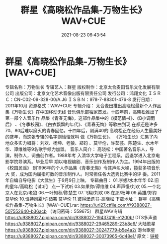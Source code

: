 ﻿---
title: 群星《高晓松作品集-万物生长》WAV+CUE
date: 2021-08-23 06:43:54
categories: WAV车载音乐、镜像
tags: 华语中文
---
# 群星《高晓松作品集-万物生长》[WAV+CUE]

专辑名称：万物生长
专辑艺人：群星
版权制作：北京太合麦田音乐文化发展有限公司
出版公司：北京文化艺术音像出版有限责任公司
发行公司：鸿翔文化
ＩＳＲＣ：CN-C02-09-328-00/A.J6
ＩＳＢＮ：978-7-88301-476-8
发行日期：2011年10月
资源格式：WAV+CUE
专辑介绍：
太合麦田推出高晓松最新个人作品集《万物生长》在中国移动无线
音乐俱乐部独家首发。十四年前，高晓松推出了第一部个人音乐作
品集《青春无悔》，这部作品集中的《模范情书》、《B小调雨后》
、《冬季校园》、《白衣飘飘的年代》、《青春无悔》等歌曲到现
在都还是许多70、80后难以磨灭的青春回忆。十四年后，刚满40的
高晓松正在经历人生最美好的盛年，而这张专辑的名字则恰恰就叫
做《万物生长》。
《万物生长》汇集了内地众多实力唱将：刘欢、杨坤、老狼、郑钧
、莫华伦，许茹芸、陈楚生、水木年华、谭维维等9名歌手倾力加盟。
音乐人简介：
高晓松：中国著名音乐人，导演，制作人，词曲创作者。1988年考
入清华大学电子工程系，后退学进入北京电影学院导演系。毕业后早
期以电视编剧、音乐创作及制作人为主。1994年出版的《校园民谣》
到1996年的个人作品集《青春无悔》令其声名大噪，揽获多项音乐大
奖，成为国内屈指可数的音乐制作人。时常担任各大选秀比赛中的评
委。2011年自编自导电影《大武生》于9月9日上映。
专辑曲目：
01.李娜/水木年华
02.旧的童年/高晓松【试听】
点一下试听
03.如果你/谭维维
04.声声慢/刘欢
05.一个北京人在北京/老狼
06.一叶知秋/陈楚生
07.飞翔/刘欢
08.在那/杨坤
09.英雄/郑钧 莫华伦
10.谁持风霜/许茹芸 莫华伦
11.彼得堡遗书-高晓松
下载地址：
群星《高晓松作品集-万物生长》[WAV+CUE].rar: https://url27.ctfile.com/f/9388027-507552640-b36acb
（访问密码：559675）
群星WAV专辑
https://u9388027.pipipan.com/dir/9388027-19437416-e1200b/
DTS多声道
https://u9388027.pipipan.com/dir/9388027-29465289-23b8e6/
大陆歌星
https://u9388027.pipipan.com/dir/9388027-30247779-b5e4a2/
港台歌星
https://u9388027.pipipan.com/dir/9388027-30073965-6d48e1/
原文：[链接](https://blog.sina.com.cn/s/blog_1647c7e7601030tii.html)